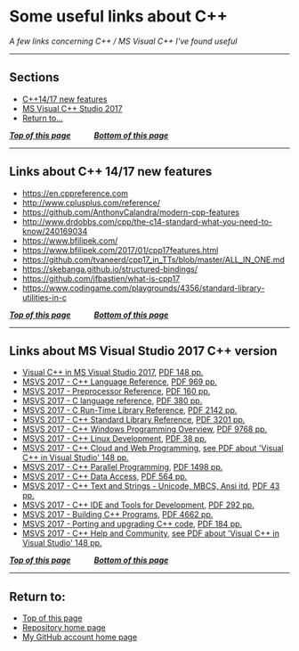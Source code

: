 # <a name="pgtop">Some useful links about C++</a>

_A few links concerning C++ / MS Visual C++ I've found useful_

---

## Sections

- [C++14/17 new features](#cpp1417new)
- [MS Visual C++ Studio 2017](#msvc2017)
- [Return to...](#returnto)

[**_Top of this page_**](#pgtop)&emsp;&emsp;&emsp;[**_Bottom of this page_**](#returnto)

---

## <a name="#cpp1417new">Links about C++ 14/17 new features</a>

- https://en.cppreference.com
- http://www.cplusplus.com/reference/
- https://github.com/AnthonyCalandra/modern-cpp-features
- http://www.drdobbs.com/cpp/the-c14-standard-what-you-need-to-know/240169034
- https://www.bfilipek.com/
- https://www.bfilipek.com/2017/01/cpp17features.html
- https://github.com/tvaneerd/cpp17_in_TTs/blob/master/ALL_IN_ONE.md
- https://skebanga.github.io/structured-bindings/
- https://github.com/jfbastien/what-is-cpp17
- https://www.codingame.com/playgrounds/4356/standard-library-utilities-in-c

[**_Top of this page_**](#pgtop)&emsp;&emsp;&emsp;[**_Bottom of this page_**](#returnto)

---

## <a name="msvc2017">Links about MS Visual Studio 2017 C++ version</a>

- [Visual C++ in MS Visual Studio 2017](https://docs.microsoft.com/en-us/cpp/visual-cpp-in-visual-studio?view=vs-2017), [PDF 148 pp.](https://opdhsblobprod01.blob.core.windows.net/contents/8ee155eb21834b65814ae67f4da97bf3/3ca2d16817edfce024db32f9d8f39638?sv=2015-04-05&sr=b&sig=P1XrNIf8p3%2Bvw4286zY2QnIIVXuMsEWKu6UBkfD3uzA%3D&st=2019-03-06T14%3A05%3A50Z&se=2019-03-07T14%3A15%3A50Z&sp=r)
- [MSVS 2017 - C++ Language Reference](https://docs.microsoft.com/en-us/cpp/cpp/cpp-language-reference?view=vs-2017), [PDF 969 pp.](https://opdhsblobprod01.blob.core.windows.net/contents/8ee155eb21834b65814ae67f4da97bf3/58cd1ea644d0fd8bc7daecf356c8b128?sv=2015-04-05&sr=b&sig=NFSX7cuFUlvxigTkz7LBdwa2wZCXwhKgf1XGM%2BRRToc%3D&st=2019-03-06T14%3A10%3A50Z&se=2019-03-07T14%3A20%3A50Z&sp=r)
- [MSVS 2017 - Preprocessor Reference](https://docs.microsoft.com/en-us/cpp/preprocessor/c-cpp-preprocessor-reference?view=vs-2017), [PDF 160 pp.](https://opdhsblobprod01.blob.core.windows.net/contents/8ee155eb21834b65814ae67f4da97bf3/07d6156e31fc57f4b227782704866a5f?sv=2015-04-05&sr=b&sig=QBXKQM1sn6iWYAUuGpmT4VKbeY6f1vEukwqTFzFjhRE%3D&st=2019-03-06T01%3A40%3A02Z&se=2019-03-07T01%3A50%3A02Z&sp=r)
- [MSVS 2017 - C language reference](https://docs.microsoft.com/en-us/cpp/c-language/c-language-reference?view=vs-2017), [PDF 380 pp.](https://opdhsblobprod01.blob.core.windows.net/contents/8ee155eb21834b65814ae67f4da97bf3/e0dbd5b471ac09cf3eaba2b85c8d5032?sv=2015-04-05&sr=b&sig=9bvf7gnwhivySQ9wSZB8sP8n6UuzeT%2FPg0RUo8BtK78%3D&st=2019-03-06T14%3A21%3A47Z&se=2019-03-07T14%3A31%3A47Z&sp=r)
- [MSVS 2017 - C Run-Time Library Reference](https://docs.microsoft.com/en-us/cpp/c-runtime-library/c-run-time-library-reference?view=vs-2017), [PDF 2142 pp.](https://opdhsblobprod01.blob.core.windows.net/contents/8ee155eb21834b65814ae67f4da97bf3/e0fb626cb4d054cba51017b3f65cc6de?sv=2015-04-05&sr=b&sig=Mxg24NrOrE7vUhdEtAs17WEzskYRG6CgBUWj8nvwrhE%3D&st=2019-03-06T14%3A27%3A16Z&se=2019-03-07T14%3A37%3A16Z&sp=r)
- [MSVS 2017 - C++ Standard Library Reference](https://docs.microsoft.com/en-us/cpp/standard-library/cpp-standard-library-reference?view=vs-2017), [PDF 3201 pp.](https://opdhsblobprod01.blob.core.windows.net/contents/8ee155eb21834b65814ae67f4da97bf3/507f5633a4532c976e87e1afc43fb33f?sv=2015-04-05&sr=b&sig=WUobWzcLShGc3zUbuk8ASMoeM8%2BPu2IhqXSd8sX1KD0%3D&st=2019-03-06T14%3A27%3A52Z&se=2019-03-07T14%3A37%3A52Z&sp=r)
- [MSVS 2017 - C++ Windows Programming Overview](https://docs.microsoft.com/en-us/cpp/windows/overview-of-windows-programming-in-cpp?view=vs-2017), [PDF 9768 pp.](https://opdhsblobprod01.blob.core.windows.net/contents/8ee155eb21834b65814ae67f4da97bf3/a7a2f9a8ec4a7cbc055edf63d15d3ecb?sv=2015-04-05&sr=b&sig=mB3hOkVnfr9ub4RWjf%2FPd%2BScEpMzG8v2UPpLyGHC5Bk%3D&st=2019-03-06T14%3A15%3A42Z&se=2019-03-07T14%3A25%3A42Z&sp=r)
- [MSVS 2017 - C++ Linux Development](https://docs.microsoft.com/en-us/cpp/linux/download-install-and-setup-the-linux-development-workload?view=vs-2017), [PDF 38 pp.](https://opdhsblobprod01.blob.core.windows.net/contents/8ee155eb21834b65814ae67f4da97bf3/5ffd6defda6cb216556a593fa995505c?sv=2015-04-05&sr=b&sig=iOgEr6Cs5nb7Jav1lQtG35hjXIuSy9zrO%2BdQNeYRFEs%3D&st=2019-03-06T14%3A28%3A27Z&se=2019-03-07T14%3A38%3A27Z&sp=r)
- [MSVS 2017 - C++ Cloud and Web Programming](https://docs.microsoft.com/en-us/cpp/cloud/cloud-and-web-programming-in-visual-cpp?view=vs-2017), [see PDF about 'Visual C++ in Visual Studio' 148 pp.](https://opdhsblobprod01.blob.core.windows.net/contents/8ee155eb21834b65814ae67f4da97bf3/3ca2d16817edfce024db32f9d8f39638?sv=2015-04-05&sr=b&sig=YYxM3xySbzRaPuSS3j8v4iK4slJbKR5QQm2dU4BG2bc%3D&st=2019-03-06T14%3A28%3A53Z&se=2019-03-07T14%3A38%3A53Z&sp=r)
- [MSVS 2017 - C++ Parallel Programming](https://docs.microsoft.com/en-us/cpp/parallel/parallel-programming-in-visual-cpp?view=vs-2017), [PDF 1498 pp.](https://opdhsblobprod01.blob.core.windows.net/contents/8ee155eb21834b65814ae67f4da97bf3/9bcba84ea02b8f1b043a3cf7bb55be7b?sv=2015-04-05&sr=b&sig=7wna9gh5KjqK1yA%2BQzE6y9Dmb3ZQdWe5dl%2BKiFa6f5w%3D&st=2019-03-06T14%3A30%3A05Z&se=2019-03-07T14%3A40%3A05Z&sp=r)
- [MSVS 2017 - C++ Data Access](https://docs.microsoft.com/en-us/cpp/data/data-access-in-cpp?view=vs-2017), [PDF 564 pp.](https://opdhsblobprod01.blob.core.windows.net/contents/8ee155eb21834b65814ae67f4da97bf3/dcabdb13af80244ed978877f0aa8a5b4?sv=2015-04-05&sr=b&sig=4aKaTmhEc%2B8OPmZc5BQS9BsOuikW%2BjHY7OqLMZLwG1c%3D&st=2019-03-06T14%3A30%3A33Z&se=2019-03-07T14%3A40%3A33Z&sp=r)
- [MSVS 2017 - C++ Text and Strings - Unicode, MBCS, Ansi itd](https://docs.microsoft.com/en-us/cpp/text/text-and-strings-in-visual-cpp?view=vs-2017), [PDF 43 pp.](https://opdhsblobprod01.blob.core.windows.net/contents/8ee155eb21834b65814ae67f4da97bf3/0cb0f22129f71819987c704e97ceb277?sv=2015-04-05&sr=b&sig=ixLXYkU9uGuu1qiZ5NF9iKnA7shgygwmaqrWBoSR8Ds%3D&st=2019-03-06T14%3A30%3A59Z&se=2019-03-07T14%3A40%3A59Z&sp=r)
- [MSVS 2017 - C++ IDE and Tools for Development](https://docs.microsoft.com/en-us/cpp/ide/ide-and-tools-for-visual-cpp-development?view=vs-2017), [PDF 292 pp.](https://opdhsblobprod01.blob.core.windows.net/contents/8ee155eb21834b65814ae67f4da97bf3/3a167403ce1f751bc483c76ddc937ee8?sv=2015-04-05&sr=b&sig=Ezkz893iaIwoF%2B8ChsMeKzrW6uvJ%2B3t7NOZ3%2FWqe9Z0%3D&st=2019-03-06T14%3A31%3A28Z&se=2019-03-07T14%3A41%3A28Z&sp=r)
- [MSVS 2017 - Building C++ Programs](https://docs.microsoft.com/en-us/cpp/build/building-c-cpp-programs?view=vs-2017), [PDF 4662 pp.](https://opdhsblobprod01.blob.core.windows.net/contents/8ee155eb21834b65814ae67f4da97bf3/0810876b049d2421f96466c813ba19d6?sv=2015-04-05&sr=b&sig=0KY9KTK%2Fo%2BPP9d0TzZUMFg%2Fj1GrzBeMz72d5dcreTrk%3D&st=2019-03-06T14%3A32%3A20Z&se=2019-03-07T14%3A42%3A20Z&sp=r)
- [MSVS 2017 - Porting and upgrading C++ code](https://docs.microsoft.com/en-us/cpp/porting/visual-cpp-porting-and-upgrading-guide?view=vs-2017), [PDF 184 pp.](https://opdhsblobprod01.blob.core.windows.net/contents/8ee155eb21834b65814ae67f4da97bf3/510618772e51413e9851faa33592a35b?sv=2015-04-05&sr=b&sig=wLsGmKiEhy%2B%2BsJLX3TG4vduYjVZml8iJLWnT0lH6i28%3D&st=2019-03-06T14%3A32%3A54Z&se=2019-03-07T14%3A42%3A54Z&sp=r)
- [MSVS 2017 - C++ Help and Community](https://docs.microsoft.com/en-us/cpp/visual-cpp-help-and-community?view=vs-2017), [see PDF about 'Visual C++ in Visual Studio' 148 pp.](https://opdhsblobprod01.blob.core.windows.net/contents/8ee155eb21834b65814ae67f4da97bf3/3ca2d16817edfce024db32f9d8f39638?sv=2015-04-05&sr=b&sig=YYxM3xySbzRaPuSS3j8v4iK4slJbKR5QQm2dU4BG2bc%3D&st=2019-03-06T14%3A28%3A53Z&se=2019-03-07T14%3A38%3A53Z&sp=r)

[**_Top of this page_**](#pgtop)&emsp;&emsp;&emsp;[**_Bottom of this page_**](#returnto)

---

## <a name="returnto">Return to:</a>

- [Top of this page](#pgtop)
- [Repository home page](../README.md#pgtop)
- [My GitHub account home page](https://github.com/ktprezes)
